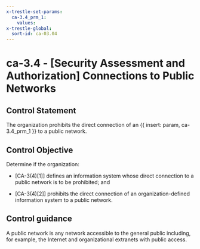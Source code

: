 ```yaml
---
x-trestle-set-params:
  ca-3.4_prm_1:
    values:
x-trestle-global:
  sort-id: ca-03.04
---
```


# ca-3.4 - \[Security Assessment and Authorization\] Connections to Public Networks

## Control Statement

The organization prohibits the direct connection of an {{ insert: param, ca-3.4_prm_1 }} to a public network.

## Control Objective

Determine if the organization:

- \[CA-3(4)[1]\] defines an information system whose direct connection to a public network is to be prohibited; and

- \[CA-3(4)[2]\] prohibits the direct connection of an organization-defined information system to a public network.

## Control guidance

A public network is any network accessible to the general public including, for example, the Internet and organizational extranets with public access.
